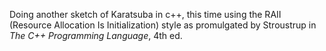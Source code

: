 Doing another sketch of Karatsuba in c++, this time using the RAII (Resource Allocation Is Initialization) style as promulgated by Stroustrup in *The C++ Programming Language*, 4th ed.
